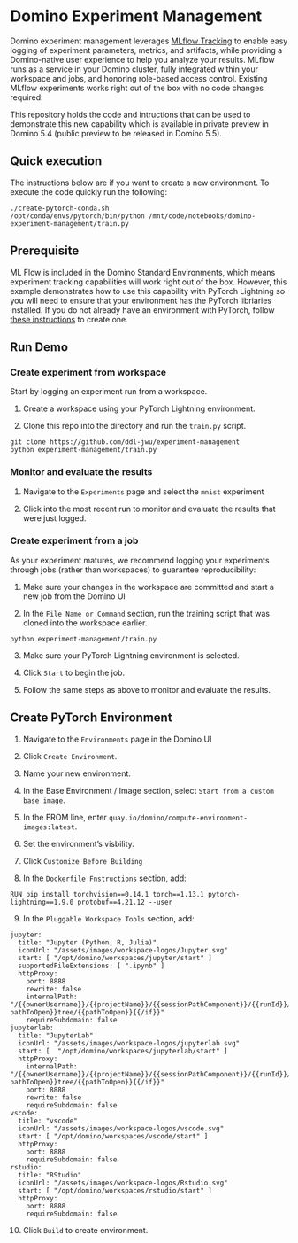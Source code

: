 # Domino Experiment Management

Domino experiment management leverages [MLflow Tracking](https://mlflow.org/docs/latest/tracking.html) to enable easy logging of experiment parameters, metrics, and artifacts, while providing a Domino-native user experience to help you analyze your results.
MLflow runs as a service in your Domino cluster, fully integrated within your workspace and jobs, and honoring role-based access control. Existing MLflow experiments works right out of the box with no code changes required.

This repository holds the code and intructions that can be used to demonstrate this new capability which is available in private preview in Domino 5.4 (public preview to be released in Domino 5.5).

## Quick execution

The instructions below are if you want to create a new environment. To
execute the code quickly run the following:

```
./create-pytorch-conda.sh 
/opt/conda/envs/pytorch/bin/python /mnt/code/notebooks/domino-experiment-management/train.py
```


## Prerequisite 

ML Flow is included in the Domino Standard Environments, which means experiment tracking capabilities will work right out of the box. However, this example demonstrates how to use this capability with PyTorch Lightning so you will need to ensure that your environment has the PyTorch libriaries installed. If you do not already have an environment with PyTorch, follow [these instructions](#create-pytorch-environment) to create one.

## Run Demo

### Create experiment from workspace

Start by logging an experiment run from a workspace. 

1. Create a workspace using your PyTorch Lightning environment.

2. Clone this repo into the directory and run the `train.py` script.

```
git clone https://github.com/ddl-jwu/experiment-management
python experiment-management/train.py 
```

### Monitor and evaluate the results

1. Navigate to the `Experiments` page and select the `mnist` experiment

2. Click into the most recent run to monitor and evaluate the results that were just logged.

### Create experiment from a job

As your experiment matures, we recommend logging your experiments through jobs (rather than workspaces) to guarantee reproducibility:

1. Make sure your changes in the workspace are committed and start a new job from the Domino UI

2. In the `File Name or Command` section, run the training script that was cloned into the workspace earlier.

```
python experiment-management/train.py 
```

3. Make sure your PyTorch Lightning environment is selected.

4. Click `Start` to begin the job.

5. Follow the same steps as above to monitor and evaluate the results.

## Create PyTorch Environment

1. Navigate to the `Environments` page in the Domino UI

2. Click `Create Environment`.

3. Name your new environment.

4. In the Base Environment / Image section, select `Start from a custom base image`.

5. In the FROM line, enter `quay.io/domino/compute-environment-images:latest`.

6. Set the environment’s visbility.

7. Click `Customize Before Building`

8. In the `Dockerfile Fnstructions` section, add:

```
RUN pip install torchvision==0.14.1 torch==1.13.1 pytorch-lightning==1.9.0 protobuf==4.21.12 --user
```

9. In the `Pluggable Workspace Tools` section, add:

```
jupyter:
  title: "Jupyter (Python, R, Julia)"
  iconUrl: "/assets/images/workspace-logos/Jupyter.svg"
  start: [ "/opt/domino/workspaces/jupyter/start" ]
  supportedFileExtensions: [ ".ipynb" ]
  httpProxy:
    port: 8888
    rewrite: false
    internalPath: "/{{ownerUsername}}/{{projectName}}/{{sessionPathComponent}}/{{runId}}/{{#if pathToOpen}}tree/{{pathToOpen}}{{/if}}"
    requireSubdomain: false
jupyterlab:
  title: "JupyterLab"
  iconUrl: "/assets/images/workspace-logos/jupyterlab.svg"
  start: [  "/opt/domino/workspaces/jupyterlab/start" ]
  httpProxy:
    internalPath: "/{{ownerUsername}}/{{projectName}}/{{sessionPathComponent}}/{{runId}}/{{#if pathToOpen}}tree/{{pathToOpen}}{{/if}}"
    port: 8888
    rewrite: false
    requireSubdomain: false
vscode:
  title: "vscode"
  iconUrl: "/assets/images/workspace-logos/vscode.svg"
  start: [ "/opt/domino/workspaces/vscode/start" ]
  httpProxy:
    port: 8888
    requireSubdomain: false
rstudio:
  title: "RStudio"
  iconUrl: "/assets/images/workspace-logos/Rstudio.svg"
  start: [ "/opt/domino/workspaces/rstudio/start" ]
  httpProxy:
    port: 8888
    requireSubdomain: false
```

10. Click `Build` to create environment.